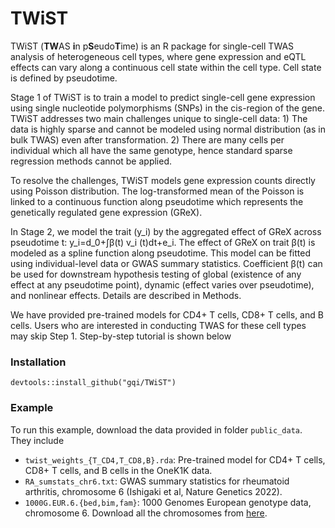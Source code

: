 # TWiST

TWiST (**TW**AS **i**n p**S**eudo**T**ime) is an R package for single-cell TWAS analysis of heterogeneous cell types, where gene expression and eQTL effects can vary along a continuous cell state within the cell type. 
Cell state is defined by pseudotime. 

Stage 1 of TWiST is to train a model to predict single-cell gene expression using single nucleotide polymorphisms (SNPs) in the cis-region of the gene. 
TWiST addresses two main challenges unique to single-cell data: 1) The data is highly sparse and cannot be modeled using normal distribution (as in bulk TWAS) even after transformation. 2) There are many cells per individual which all have the same genotype, hence standard sparse regression methods cannot be applied. 

To resolve the challenges, TWiST models gene expression counts directly using Poisson distribution. 
The log-transformed mean of the Poisson is linked to a continuous function along pseudotime which represents the genetically regulated gene expression (GReX).

In Stage 2, we model the trait (y_i) by the aggregated effect of GReX across pseudotime t: y_i=d_0+∫β(t) v_i (t)dt+e_i. The effect of GReX on trait β(t) is modeled as a spline function along pseudotime. This model can be fitted using individual-level data or GWAS summary statistics. Coefficient β(t) can be used for downstream hypothesis testing of global (existence of any effect at any pseudotime point), dynamic (effect varies over pseudotime), and nonlinear effects. Details are described in Methods. 

We have provided pre-trained models for CD4+ T cells, CD8+ T cells, and B cells. Users who are interested in conducting TWAS for these cell types may skip Step 1. Step-by-step tutorial is shown below

### Installation
```
devtools::install_github("gqi/TWiST")
```

### Example

To run this example, download the data provided in folder `public_data`. They include
* `twist_weights_{T_CD4,T_CD8,B}.rda`: Pre-trained model for CD4+ T cells, CD8+ T cells, and B cells in the OneK1K data.
* `RA_sumstats_chr6.txt`: GWAS summary statistics for rheumatoid arthritis, chromosome 6 (Ishigaki et al, Nature Genetics 2022).
* `1000G.EUR.6.{bed,bim,fam}`: 1000 Genomes European genotype data, chromosome 6. Download all the chromosomes from [here](https://data.broadinstitute.org/alkesgroup/FUSION/LDREF.tar.bz2).
